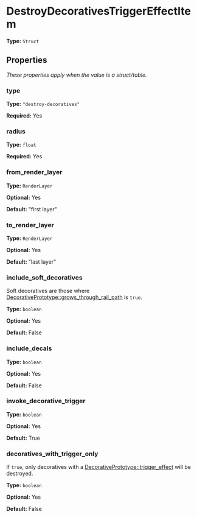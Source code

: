 # DestroyDecorativesTriggerEffectItem

**Type:** `Struct`

## Properties

*These properties apply when the value is a struct/table.*

### type

**Type:** `"destroy-decoratives"`

**Required:** Yes

### radius

**Type:** `float`

**Required:** Yes

### from_render_layer

**Type:** `RenderLayer`

**Optional:** Yes

**Default:** "first layer"

### to_render_layer

**Type:** `RenderLayer`

**Optional:** Yes

**Default:** "last layer"

### include_soft_decoratives

Soft decoratives are those where [DecorativePrototype::grows_through_rail_path](prototype:DecorativePrototype::grows_through_rail_path) is `true`.

**Type:** `boolean`

**Optional:** Yes

**Default:** False

### include_decals

**Type:** `boolean`

**Optional:** Yes

**Default:** False

### invoke_decorative_trigger

**Type:** `boolean`

**Optional:** Yes

**Default:** True

### decoratives_with_trigger_only

If `true`, only decoratives with a [DecorativePrototype::trigger_effect](prototype:DecorativePrototype::trigger_effect) will be destroyed.

**Type:** `boolean`

**Optional:** Yes

**Default:** False

